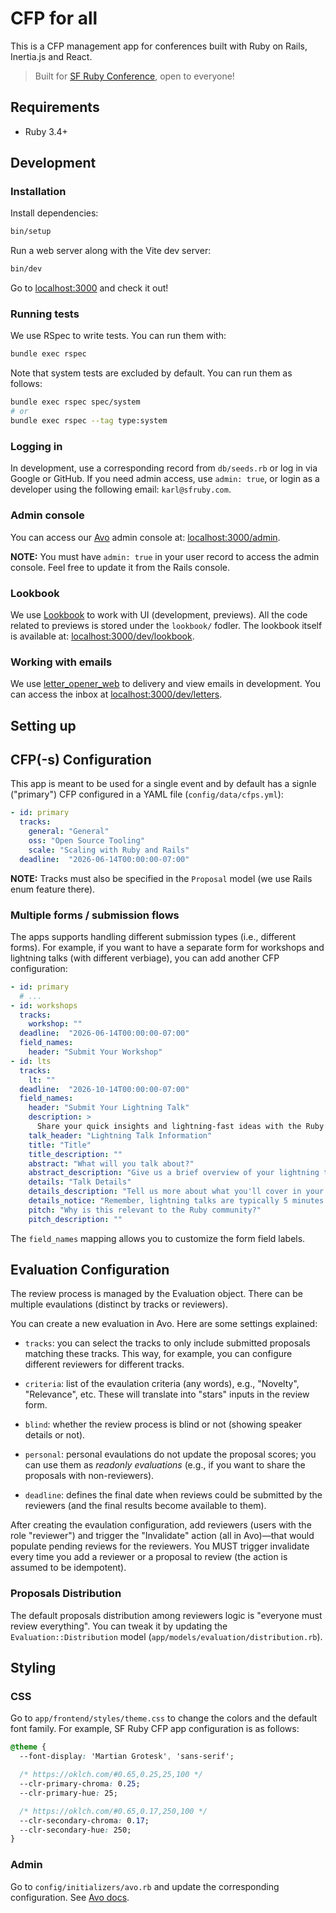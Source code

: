 # CFP for all

This is a CFP management app for conferences built with Ruby on Rails, Inertia.js and React.

> Built for [SF Ruby Conference](https://sfruby.com), open to everyone!

## Requirements

- Ruby 3.4+

## Development

### Installation

Install dependencies:

```sh
bin/setup
```

Run a web server along with the Vite dev server:

```sh
bin/dev
```

Go to [localhost:3000](http://localhost:3000) and check it out!

### Running tests

We use RSpec to write tests. You can run them with:

```sh
bundle exec rspec
```

Note that system tests are excluded by default. You can run them as follows:

```sh
bundle exec rspec spec/system
# or
bundle exec rspec --tag type:system
```

### Logging in

In development, use a corresponding record from `db/seeds.rb` or log in via Google or GitHub. If you need admin access, use `admin: true`, or login as a developer using the following email: `karl@sfruby.com`.

### Admin console

You can access our [Avo](https://avohq.io) admin console at: [localhost:3000/admin](http://localhost:3000/admin).

**NOTE:** You must have `admin: true` in your user record to access the admin console. Feel free to update it from the Rails console.

### Lookbook

We use [Lookbook](https://lookbook.build) to work with UI (development, previews). All the code related to previews is stored under the `lookbook/` fodler. The lookbook itself is available at: [localhost:3000/dev/lookbook](http://localhost:3000/dev/lookbook).

### Working with emails

We use [letter_opener_web](https://github.com/fgrehm/letter_opener_web) to delivery and view emails in development. You can access the inbox at [localhost:3000/dev/letters](http://localhost:3000/dev/letters).

## Setting up

## CFP(-s) Configuration

This app is meant to be used for a single event and by default has a signle ("primary") CFP configured in a YAML file (`config/data/cfps.yml`):

```yml
- id: primary
  tracks:
    general: "General"
    oss: "Open Source Tooling"
    scale: "Scaling with Ruby and Rails"
  deadline:  "2026-06-14T00:00:00-07:00"
```

**NOTE:** Tracks must also be specified in the `Proposal` model (we use Rails enum feature there).

### Multiple forms / submission flows

The apps supports handling different submission types (i.e., different forms). For example, if you want to have a separate form for workshops and lightning talks (with different verbiage), you can add another CFP configuration:

```yml
- id: primary
  # ...
- id: workshops
  tracks:
    workshop: ""
  deadline:  "2026-06-14T00:00:00-07:00"
  field_names:
    header: "Submit Your Workshop"
- id: lts
  tracks:
    lt: ""
  deadline:  "2026-10-14T00:00:00-07:00"
  field_names:
    header: "Submit Your Lightning Talk"
    description: >
      Share your quick insights and lightning-fast ideas with the Ruby community!
    talk_header: "Lightning Talk Information"
    title: "Title"
    title_description: ""
    abstract: "What will you talk about?"
    abstract_description: "Give us a brief overview of your lightning talk topic"
    details: "Talk Details"
    details_description: "Tell us more about what you'll cover in your 5-minute presentation. What key points will you share with the audience?"
    details_notice: "Remember, lightning talks are typically 5 minutes long with no Q&A."
    pitch: "Why is this relevant to the Ruby community?"
    pitch_description: ""
```

The `field_names` mapping allows you to customize the form field labels.

## Evaluation Configuration

The review process is managed by the Evaluation object. There can be multiple evaulations (distinct by tracks or reviewers).

You can create a new evaluation in Avo. Here are some settings explained:

- `tracks`: you can select the tracks to only include submitted proposals matching these tracks. This way, for example, you can configure different reviewers for different tracks.

- `criteria`: list of the evaulation criteria (any words), e.g., "Novelty", "Relevance", etc. These will translate into "stars" inputs in the review form.

- `blind`: whether the review process is blind or not (showing speaker details or not).

- `personal`: personal evaulations do not update the proposal scores; you can use them as _readonly evaluations_ (e.g., if you want to share the proposals with non-reviewers).

- `deadline`: defines the final date when reviews could be submitted by the reviewers (and the final results become available to them).

After creating the evaulation configuration, add reviewers (users with the role "reviewer") and trigger the "Invalidate" action (all in Avo)—that would populate pending reviews for the reviewers. You MUST trigger invalidate every time you add a reviewer or a proposal to review (the action is assumed to be idempotent).

### Proposals Distribution

The default proposals distribution among reviewers logic is "everyone must review everything". You can tweak it by updating the `Evaluation::Distribution` model (`app/models/evaluation/distribution.rb`).

## Styling

### CSS

Go to `app/frontend/styles/theme.css` to change the colors and the default font family. For example, SF Ruby CFP app configuration is as follows:

```css
@theme {
  --font-display: 'Martian Grotesk', 'sans-serif';

  /* https://oklch.com/#0.65,0.25,25,100 */
  --clr-primary-chroma: 0.25;
  --clr-primary-hue: 25;

  /* https://oklch.com/#0.65,0.17,250,100 */
  --clr-secondary-chroma: 0.17;
  --clr-secondary-hue: 250;
}
```

### Admin

Go to `config/initializers/avo.rb` and update the corresponding configuration. See [Avo docs](https://docs.avohq.io/3.0/branding.html).
